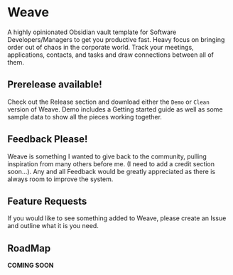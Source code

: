 # Weave
A highly opinionated Obsidian vault template for Software Developers/Managers to get you productive fast. Heavy focus on bringing order out of chaos in the corporate world. Track your meetings, applications, contacts, and tasks and draw connections between all of them.

## Prerelease available!
Check out the Release section and download either the `Demo` or `Clean` version of Weave. Demo includes a Getting started guide as well as some sample data to show all the pieces working together.

## Feedback Please!
Weave is something I wanted to give back to the community, pulling inspiration from many others before me. (I need to add a credit section soon...). Any and all Feedback would be greatly appreciated as there is always room to improve the system.

## Feature Requests
If you would like to see something added to Weave, please create an Issue and outline what it is you need.

## RoadMap
**COMING SOON**
